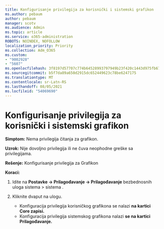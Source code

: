 ```yaml
---
title: Konfigurisanje privilegija za korisnički i sistemski grafikon
ms.author: pebaum
author: pebaum
manager: scotv
ms.audience: Admin
ms.topic: article
ms.service: o365-administration
ROBOTS: NOINDEX, NOFOLLOW
localization_priority: Priority
ms.collection: Adm_O365
ms.custom:
- "9002928"
- "5607"
ms.openlocfilehash: 3f8197d57707c774b64528993797949b23f420c1443d975fb676e3cc43b40faf
ms.sourcegitcommit: b5f7da89a650d2915dc652449623c78be6247175
ms.translationtype: MT
ms.contentlocale: sr-Latn-RS
ms.lasthandoff: 08/05/2021
ms.locfileid: "54069690"
---
```

# <a name="configure-privilege-for-user-and-system-chart"></a>Konfigurisanje privilegija za korisnički i sistemski grafikon

**Simptom:** Nema privilegija čitanja za grafikon.

**Uzrok:** Nije dovoljno privilegija ili ne čuva neophodne greške sa privilegijama.

**Rešenje:** Konfigurisanje privilegija za Grafikon

**Koraci:**

1. Idite na **Postavke -> Prilagođavanje -> Prilagođavanje** bezbednosnih uloga sistema > sistema .

2. Kliknite dvaput na ulogu.

    - Konfiguracija privilegija korisničkog grafikona se nalazi **na kartici Core zapisi.**
    - Konfiguracija privilegija sistemskog grafikona nalazi **se na kartici Prilagođavanje.**

